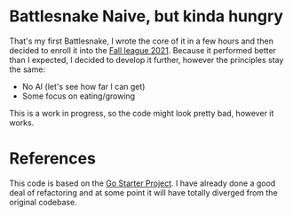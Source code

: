 # Battlesnake Naive, but kinda hungry

That's my first Battlesnake, I wrote the core of it in a few hours and
then decided to enroll it into the [Fall league
2021](https://play.battlesnake.com/arena/fall-league-2021/). Because
it performed better than I expected, I decided to develop it further,
however the principles stay the same:
* No AI (let's see how far I can get)
* Some focus on eating/growing

This is a work in progress, so the code might look pretty bad, however
it works.

# References

This code is based on the [Go Starter
Project](https://github.com/battlesnakeofficial/starter-snake-go). I
have already done a good deal of refactoring and at some point it will
have totally diverged from the original codebase.

